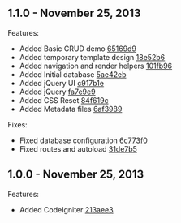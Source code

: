## 1.1.0 - November 25, 2013

Features:

- Added Basic CRUD demo [65169d9](https://bitbucket.org/claw68/gukich/commits/65169d9f1e071b4704a96a5c4a04473c5e2886d0)
- Added temporary template design [18e52b6](https://bitbucket.org/claw68/gukich/commits/18e52b6d386cc4936ff5b734db724b0c879a73e1)
- Added navigation and render helpers [101fb96](https://bitbucket.org/claw68/gukich/commits/101fb9667fe10ae668d4946003fbc666d9dcc32f)
- Added Initial database [5ae42eb](https://bitbucket.org/claw68/gukich/commits/5ae42eba7292d1f890fc90334b4efd09ba3b17a0)
- Added jQuery UI [c917b1e](https://bitbucket.org/claw68/gukich/commits/c917b1e2c4eea95cf8973941c516610b9dac94d4)
- Added jQuery [fa7e9e9](https://bitbucket.org/claw68/gukich/commits/fa7e9e94def128854db1e1b4da1a55851a144a78)
- Added CSS Reset [84f619c](https://bitbucket.org/claw68/gukich/commits/84f619c07bba4fff97c59706f5ca65c0469ad834)
- Added Metadata files [6af3989](https://bitbucket.org/claw68/gukich/commits/6af398993472abdd8e7257117ce9221a407362b2)

Fixes:

- Fixed database configuration [6c773f0](https://bitbucket.org/claw68/gukich/commits/6c773f04ec2e50c03ba5a191aeaae11d2b559e7c)
- Fixed routes and autoload [31de7b5](https://bitbucket.org/claw68/gukich/commits/31de7b513ba202d1f097a5b81f281599dd26018e)

## 1.0.0 - November 25, 2013

Features:

- Added CodeIgniter [213aee3](https://bitbucket.org/claw68/gukich/commits/213aee3ab90ec006b84537aa4eec4832a96c78cd)
